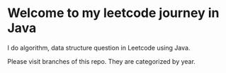 # Welcome to my leetcode journey in Java

I do algorithm, data structure question in Leetcode using Java.

Please visit branches of this repo. They are categorized by year.
